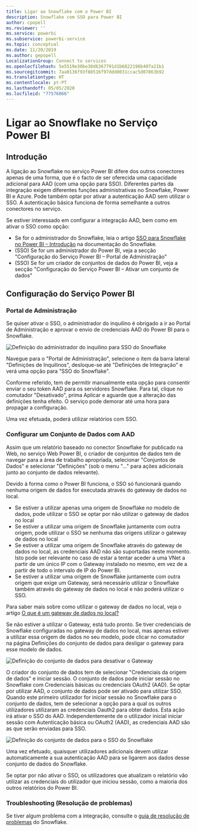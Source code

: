 ```yaml
---
title: Ligar ao Snowflake com o Power BI
description: Snowflake com SSO para Power BI
author: cpopell
ms.reviewer: ''
ms.service: powerbi
ms.subservice: powerbi-service
ms.topic: conceptual
ms.date: 11/20/2019
ms.author: gepopell
LocalizationGroup: Connect to services
ms.openlocfilehash: 5e5519e30be30d6367791d1b6822196b407a21b1
ms.sourcegitcommit: 7aa0136f93f88516f97ddd8031ccac5d07863b92
ms.translationtype: HT
ms.contentlocale: pt-PT
ms.lasthandoff: 05/05/2020
ms.locfileid: "77576866"
---
```

#  <a name="connecting-to-snowflake-in-power-bi-service"></a>Ligar ao Snowflake no Serviço Power BI

## <a name="introduction"></a>Introdução

A ligação ao Snowflake no serviço Power BI difere dos outros conectores apenas de uma forma, que é o facto de ser oferecida uma capacidade adicional para AAD (com uma opção para SSO). Diferentes partes da integração exigem diferentes funções administrativas no Snowflake, Power BI e Azure. Pode também optar por ativar a autenticação AAD sem utilizar o SSO. A autenticação básica funciona de forma semelhante a outros conectores no serviço.

Se estiver interessado em configurar a integração AAD, bem como em ativar o SSO como opção:
* Se for o administrador do Snowflake, leia o artigo [SSO para Snowflake no Power BI – Introdução](https://docs.snowflake.net/manuals/LIMITEDACCESS/oauth-powerbi.html) na documentação do Snowflake.
* (SSO) Se for um administrador do Power BI, veja a secção "Configuração do Serviço Power BI – Portal de Administração"
* (SSO) Se for um criador de conjuntos de dados do Power BI, veja a secção "Configuração do Serviço Power BI – Ativar um conjunto de dados"

## <a name="power-bi-service-configuration"></a>Configuração do Serviço Power BI

### <a name="admin-portal"></a>Portal de Administração

Se quiser ativar o SSO, o administrador do inquilino é obrigado a ir ao Portal de Administração e aprovar o envio de credenciais AAD do Power BI para o Snowflake.

![Definição do administrador do inquilino para SSO do Snowflake](media/service-connect-snowflake/snowflakessotenant.png)

Navegue para o "Portal de Administração", selecione o item da barra lateral "Definições de Inquilinos", desloque-se até "Definições de Integração" e verá uma opção para "SSO do Snowflake".

Conforme referido, tem de permitir manualmente esta opção para consentir enviar o seu token AAD para os servidores Snowflake. Para tal, clique no comutador "Desativado", prima Aplicar e aguarde que a alteração das definições tenha efeito. O serviço pode demorar até uma hora para propagar a configuração.

Uma vez efetuada, poderá utilizar relatórios com SSO.

### <a name="configuring-a-dataset-with-aad"></a>Configurar um Conjunto de Dados com AAD

Assim que um relatório baseado no conector Snowflake for publicado na Web, no serviço Web Power BI, o criador de conjuntos de dados tem de navegar para a área de trabalho apropriada, selecionar "Conjuntos de Dados" e selecionar "Definições" (sob o menu "..." para ações adicionais junto ao conjunto de dados relevante).

Devido à forma como o Power BI funciona, o SSO só funcionará quando nenhuma origem de dados for executada através do gateway de dados no local.

* Se estiver a utilizar apenas uma origem de Snowflake no modelo de dados, pode utilizar o SSO se optar por não utilizar o gateway de dados no local
* Se estiver a utilizar uma origem de Snowflake juntamente com outra origem, pode utilizar o SSO se nenhuma das origens utilizar o gateway de dados no local
* Se estiver a utilizar uma origem de Snowflake através do gateway de dados no local, as credenciais AAD não são suportadas neste momento. Isto pode ser relevante no caso de estar a tentar aceder a uma VNet a partir de um único IP com o Gateway instalado no mesmo, em vez de a partir de todo o intervalo de IP do Power BI.
* Se estiver a utilizar uma origem de Snowflake juntamente com outra origem que exige um Gateway, será necessário utilizar o Snowflake também através do gateway de dados no local e não poderá utilizar o SSO.

Para saber mais sobre como utilizar o gateway de dados no local, veja o artigo [O que é um gateway de dados no local?](https://docs.microsoft.com/power-bi/service-gateway-onprem)

Se não estiver a utilizar o Gateway, está tudo pronto. Se tiver credenciais de Snowflake configuradas no gateway de dados no local, mas apenas estiver a utilizar essa origem de dados no seu modelo, pode clicar no comutador na página Definições do conjunto de dados para desligar o gateway para esse modelo de dados.

![Definição do conjunto de dados para desativar o Gateway](media/service-connect-snowflake/snowflake_gateway_toggle_off.png)

O criador do conjunto de dados tem de selecionar "Credenciais da origem de dados" e iniciar sessão. O conjunto de dados pode iniciar sessão no Snowflake com Credenciais básicas ou credenciais OAuth2 (AAD). Se optar por utilizar AAD, o conjunto de dados pode ser ativado para utilizar SSO. Quando este primeiro utilizador for iniciar sessão no Snowflake para o conjunto de dados, tem de selecionar a opção para a qual os outros utilizadores utilizaram as credenciais Oauth2 para obter dados. Esta ação irá ativar o SSO do AAD. Independentemente de o utilizador inicial iniciar sessão com Autenticação básica ou OAuth2 (AAD), as credenciais AAD são as que serão enviadas para SSO. 

![Definição do conjunto de dados para o SSO do Snowflake](media/service-connect-snowflake/snowflakessocredui.png)

Uma vez efetuado, quaisquer utilizadores adicionais devem utilizar automaticamente a sua autenticação AAD para se ligarem aos dados desse conjunto de dados do Snowflake.

Se optar por não ativar o SSO, os utilizadores que atualizam o relatório vão utilizar as credenciais do utilizador que iniciou sessão, como a maioria dos outros relatórios do Power BI.

### <a name="troubleshooting"></a>Troubleshooting (Resolução de problemas)

Se tiver algum problema com a integração, consulte o [guia de resolução de problemas](https://docs.snowflake.net/manuals/LIMITEDACCESS/oauth-powerbi.html#troubleshooting) do Snowflake.

